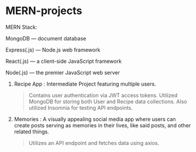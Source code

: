 # MERN-projects

MERN Stack:

MongoDB — document database

Express(.js) — Node.js web framework

React(.js) — a client-side JavaScript framework

Node(.js) — the premier JavaScript web server

1. Recipe App : Intermediate Project featuring multiple users.

   > Contains user authentication via JWT access tokens.
   > Utilized MongoDB for storing both User and Recipe data collections. Also utilized Insomnia for testing API endpoints.

2. Memories : A visually appealing social media app where users can create posts serving as memories in their lives, like said posts, and other related things.

   > Utilizes an API endpoint and fetches data using axios.
